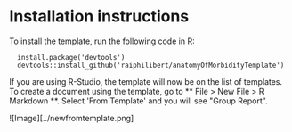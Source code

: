 # Installation instructions

To install the template, run the following code in R:

```
  install.package('devtools')
  devtools::install_github('raiphilibert/anatomyOfMorbidityTemplate')
```

If you are using R-Studio, the template will now be on the list of templates. To create a document using the template, go to ** File > New File > R Markdown **. Select 'From Template' and you will see "Group Report".

![Image][../newfromtemplate.png]
